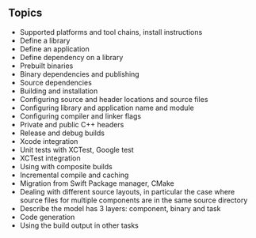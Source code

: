 ## Topics

- Supported platforms and tool chains, install instructions
- Define a library
- Define an application
- Define dependency on a library
- Prebuilt binaries
- Binary dependencies and publishing
- Source dependencies
- Building and installation
- Configuring source and header locations and source files
- Configuring library and application name and module
- Configuring compiler and linker flags
- Private and public C++ headers
- Release and debug builds
- Xcode integration
- Unit tests with XCTest, Google test
- XCTest integration
- Using with composite builds
- Incremental compile and caching
- Migration from Swift Package manager, CMake
- Dealing with different source layouts, in particular the case where source files for multiple components are in the same source directory
- Describe the model has 3 layers: component, binary and task
- Code generation
- Using the build output in other tasks
